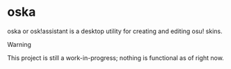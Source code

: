 # oska
oska or osk!assistant is a desktop utility for creating and editing osu! skins.

> [!WARNING]
> This project is still a work-in-progress; nothing is functional as of right now.